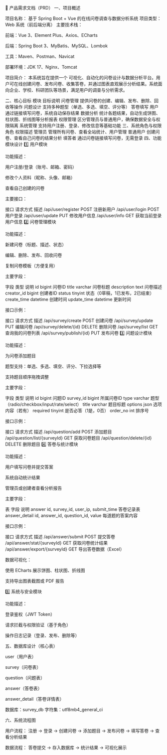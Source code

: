 🧾 产品需求文档（PRD）
一、项目概述

项目名称： 基于 Spring Boot + Vue 的在线问卷调查与数据分析系统
项目类型： Web 系统（前后端分离）
主要技术栈：

前端：Vue 3、Element Plus、Axios、ECharts

后端：Spring Boot 3、MyBatis、MySQL、Lombok

工具：Maven、Postman、Navicat

部署环境：JDK 17、Nginx、Tomcat

项目简介：
本系统旨在提供一个 可视化、自动化的问卷设计与数据分析平台。用户可在线创建问卷、发布问卷、收集答卷，并通过图表直观展示分析结果。系统面向企业、学校、科研团队等场景，满足用户的调查与分析需求。

二、核心目标
模块	目标说明
问卷管理	提供问卷的创建、编辑、发布、删除、回收等操作
问题设计	支持多种题型（单选、多选、填空、评分等）
答卷填写	用户通过链接填写问卷，系统自动保存结果
数据分析	统计各题结果，自动生成饼图、柱状图、折线图等分析报表
权限管理	区分管理员与普通用户，确保数据安全与权限隔离
系统管理	支持用户注册、登录、修改信息等基础功能
三、系统角色与权限
角色	权限描述
管理员	管理所有问卷、查看全站统计、用户管理
普通用户	创建问卷、查看自己问卷的结果分析
填答者	通过问卷链接填写问卷，无需登录
四、功能模块设计
1️⃣ 用户模块

功能描述：

用户注册/登录（账号、邮箱、密码）

修改个人资料（昵称、头像、邮箱）

查看自己创建的问卷

主要接口：

接口	请求方式	描述
/api/user/register	POST	注册新用户
/api/user/login	POST	用户登录
/api/user/update	PUT	修改用户信息
/api/user/info	GET	获取当前登录用户信息
2️⃣ 问卷管理模块

功能描述：

新建问卷（标题、描述、状态）

编辑、删除、发布、回收问卷

复制问卷模板（方便复用）

主要字段：

字段	类型	说明
id	bigint	问卷ID
title	varchar	问卷标题
description	text	问卷描述
creator_id	bigint	创建者ID
status	tinyint	状态（0草稿，1已发布，2已结束）
create_time	datetime	创建时间
update_time	datetime	更新时间

接口示例：

接口	请求方式	描述
/api/survey/create	POST	创建问卷
/api/survey/update	PUT	编辑问卷
/api/survey/delete/{id}	DELETE	删除问卷
/api/survey/list	GET	查询我的问卷列表
/api/survey/publish/{id}	PUT	发布问卷
3️⃣ 问题设计模块

功能描述：

为问卷添加题目

题型支持：单选、多选、填空、评分、下拉选择等

支持题目顺序拖拽调整

主要字段：

字段	类型	说明
id	bigint	问题ID
survey_id	bigint	所属问卷ID
type	varchar	题型（radio/checkbox/input/rate/select）
title	varchar	题目标题
options	json	选项内容（若有）
required	tinyint	是否必答（1是，0否）
order_no	int	排序号

接口示例：

接口	请求方式	描述
/api/question/add	POST	添加题目
/api/question/list/{surveyId}	GET	获取问卷题目
/api/question/delete/{id}	DELETE	删除题目
4️⃣ 答卷与统计模块

功能描述：

用户填写问卷并提交答案

系统自动统计结果

管理员或创建者查看分析报告

主要字段：

表	字段	说明
answer	id, survey_id, user_ip, submit_time	答卷记录表
answer_detail	id, answer_id, question_id, value	每道题的答案内容

接口示例：

接口	请求方式	描述
/api/answer/submit	POST	提交答卷
/api/answer/stat/{surveyId}	GET	获取问卷统计结果
/api/answer/export/{surveyId}	GET	导出答卷数据（Excel）

数据可视化：

使用 ECharts 展示饼图、柱状图、折线图

支持导出图表截图或 PDF 报告

5️⃣ 系统与安全模块

功能描述：

登录鉴权（JWT Token）

请求拦截与权限验证（基于角色）

操作日志记录（登录、发布、删除等）

五、数据库设计（核心表）

user（用户表）

survey（问卷表）

question（问题表）

answer（答卷表）

answer_detail（答卷详情表）

数据库：survey_db
字符集：utf8mb4_general_ci

六、系统流程图

用户流程：
注册 → 登录 → 创建问卷 → 添加题目 → 发布问卷 → 填写答卷 → 查看分析结果

数据流程：
答卷提交 → 存入数据库 → 统计结果 → 可视化展示